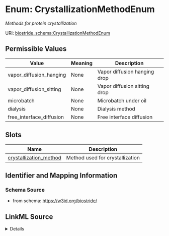 # Enum: CrystallizationMethodEnum 




_Methods for protein crystallization_



URI: [biostride_schema:CrystallizationMethodEnum](https://w3id.org/biostride/schema/CrystallizationMethodEnum)

## Permissible Values

| Value | Meaning | Description |
| --- | --- | --- |
| vapor_diffusion_hanging | None | Vapor diffusion hanging drop |
| vapor_diffusion_sitting | None | Vapor diffusion sitting drop |
| microbatch | None | Microbatch under oil |
| dialysis | None | Dialysis method |
| free_interface_diffusion | None | Free interface diffusion |




## Slots

| Name | Description |
| ---  | --- |
| [crystallization_method](crystallization_method.md) | Method used for crystallization |





## Identifier and Mapping Information






### Schema Source


* from schema: https://w3id.org/biostride/






## LinkML Source

<details>
```yaml
name: CrystallizationMethodEnum
description: Methods for protein crystallization
from_schema: https://w3id.org/biostride/
rank: 1000
permissible_values:
  vapor_diffusion_hanging:
    text: vapor_diffusion_hanging
    description: Vapor diffusion hanging drop
  vapor_diffusion_sitting:
    text: vapor_diffusion_sitting
    description: Vapor diffusion sitting drop
  microbatch:
    text: microbatch
    description: Microbatch under oil
  dialysis:
    text: dialysis
    description: Dialysis method
  free_interface_diffusion:
    text: free_interface_diffusion
    description: Free interface diffusion

```
</details>